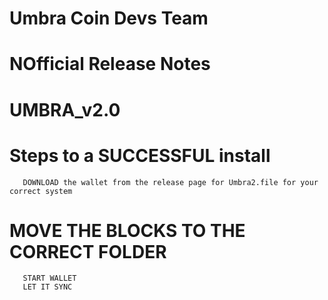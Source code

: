 # Umbra Coin Devs Team

# NOfficial Release Notes 

# UMBRA_v2.0 

# Steps to a SUCCESSFUL install
       DOWNLOAD the wallet from the release page for Umbra2.file for your correct system

# MOVE THE BLOCKS TO THE CORRECT FOLDER
       START WALLET 
       LET IT SYNC 
       
